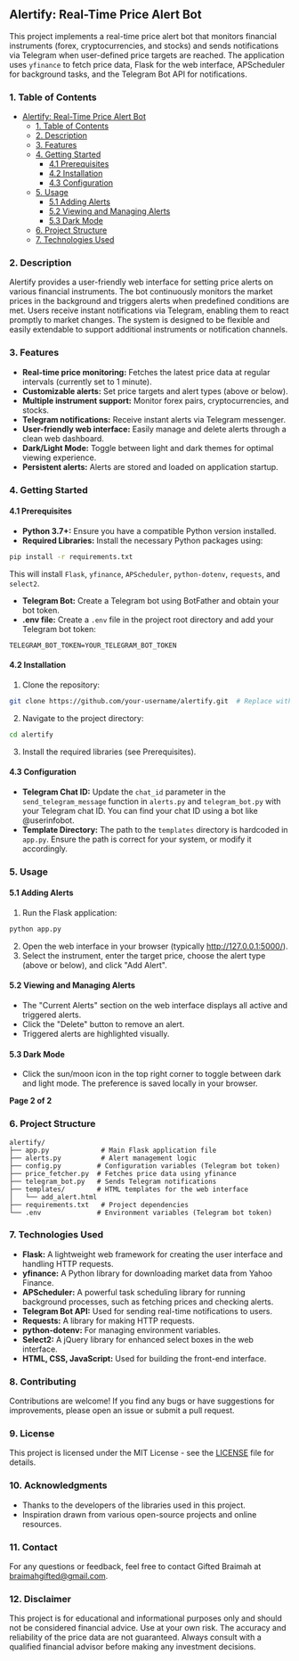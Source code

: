 ## Alertify: Real-Time Price Alert Bot


This project implements a real-time price alert bot that monitors financial instruments (forex, cryptocurrencies, and stocks) and sends notifications via Telegram when user-defined price targets are reached.  The application uses `yfinance` to fetch price data, Flask for the web interface, APScheduler for background tasks, and the Telegram Bot API for notifications.

### 1. Table of Contents

- [Alertify: Real-Time Price Alert Bot](#alertify-real-time-price-alert-bot)
  - [1. Table of Contents](#1-table-of-contents)
  - [2. Description](#2-description)
  - [3. Features](#3-features)
  - [4. Getting Started](#4-getting-started)
    - [4.1 Prerequisites](#41-prerequisites)
    - [4.2 Installation](#42-installation)
    - [4.3 Configuration](#43-configuration)
  - [5. Usage](#5-usage)
    - [5.1 Adding Alerts](#51-adding-alerts)
    - [5.2 Viewing and Managing Alerts](#52-viewing-and-managing-alerts)
    - [5.3 Dark Mode](#53-dark-mode)
  - [6. Project Structure](#6-project-structure)
  - [7. Technologies Used](#7-technologies-used)

### 2. Description

Alertify provides a user-friendly web interface for setting price alerts on various financial instruments. The bot continuously monitors the market prices in the background and triggers alerts when predefined conditions are met.  Users receive instant notifications via Telegram, enabling them to react promptly to market changes.  The system is designed to be flexible and easily extendable to support additional instruments or notification channels.

### 3. Features

- **Real-time price monitoring:**  Fetches the latest price data at regular intervals (currently set to 1 minute).
- **Customizable alerts:**  Set price targets and alert types (above or below).
- **Multiple instrument support:**  Monitor forex pairs, cryptocurrencies, and stocks.
- **Telegram notifications:**  Receive instant alerts via Telegram messenger.
- **User-friendly web interface:**  Easily manage and delete alerts through a clean web dashboard.
- **Dark/Light Mode:** Toggle between light and dark themes for optimal viewing experience.
- **Persistent alerts:** Alerts are stored and loaded on application startup.

### 4. Getting Started

#### 4.1 Prerequisites

- **Python 3.7+:** Ensure you have a compatible Python version installed.
- **Required Libraries:** Install the necessary Python packages using:
```bash
pip install -r requirements.txt
```
  This will install `Flask`, `yfinance`, `APScheduler`, `python-dotenv`, `requests`, and `select2`.
- **Telegram Bot:**  Create a Telegram bot using BotFather and obtain your bot token.
- **.env file:** Create a `.env` file in the project root directory and add your Telegram bot token:
```
TELEGRAM_BOT_TOKEN=YOUR_TELEGRAM_BOT_TOKEN
```

#### 4.2 Installation

1. Clone the repository:
```bash
git clone https://github.com/your-username/alertify.git  # Replace with your repository URL
```
2. Navigate to the project directory:
```bash
cd alertify
```
3. Install the required libraries (see Prerequisites).

#### 4.3 Configuration

- **Telegram Chat ID:** Update the `chat_id` parameter in the `send_telegram_message` function in `alerts.py` and `telegram_bot.py` with your Telegram chat ID. You can find your chat ID using a bot like @userinfobot.
- **Template Directory:** The path to the `templates` directory is hardcoded in `app.py`.  Ensure the path is correct for your system, or modify it accordingly.


### 5. Usage

#### 5.1 Adding Alerts

1. Run the Flask application:
```bash
python app.py
```
2. Open the web interface in your browser (typically http://127.0.0.1:5000/).
3. Select the instrument, enter the target price, choose the alert type (above or below), and click "Add Alert".

#### 5.2 Viewing and Managing Alerts

- The "Current Alerts" section on the web interface displays all active and triggered alerts.
- Click the "Delete" button to remove an alert.
- Triggered alerts are highlighted visually.

#### 5.3 Dark Mode

- Click the sun/moon icon in the top right corner to toggle between dark and light mode. The preference is saved locally in your browser.



**Page 2 of 2**

### 6. Project Structure

```
alertify/
├── app.py             # Main Flask application file
├── alerts.py          # Alert management logic
├── config.py         # Configuration variables (Telegram bot token)
├── price_fetcher.py  # Fetches price data using yfinance
├── telegram_bot.py   # Sends Telegram notifications
├── templates/        # HTML templates for the web interface
│   └── add_alert.html
├── requirements.txt   # Project dependencies
└── .env              # Environment variables (Telegram bot token) 
```

### 7. Technologies Used

- **Flask:** A lightweight web framework for creating the user interface and handling HTTP requests.
- **yfinance:**  A Python library for downloading market data from Yahoo Finance.
- **APScheduler:**  A powerful task scheduling library for running background processes, such as fetching prices and checking alerts.
- **Telegram Bot API:**  Used for sending real-time notifications to users.
- **Requests:**  A library for making HTTP requests.
- **python-dotenv:**  For managing environment variables.
- **Select2:**  A jQuery library for enhanced select boxes in the web interface.
- **HTML, CSS, JavaScript:**  Used for building the front-end interface.



### 8. Contributing

Contributions are welcome!  If you find any bugs or have suggestions for improvements, please open an issue or submit a pull request.

### 9. License

This project is licensed under the MIT License - see the [LICENSE](LICENSE) file for details.

### 10. Acknowledgments

- Thanks to the developers of the libraries used in this project.
- Inspiration drawn from various open-source projects and online resources.


### 11. Contact

For any questions or feedback, feel free to contact Gifted Braimah at braimahgifted@gmail.com.


### 12. Disclaimer

This project is for educational and informational purposes only and should not be considered financial advice.  Use at your own risk.  The accuracy and reliability of the price data are not guaranteed. Always consult with a qualified financial advisor before making any investment decisions.

